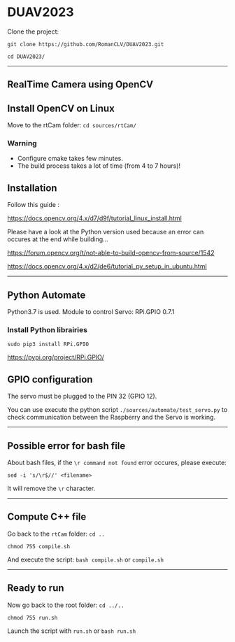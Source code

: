 # DUAV2023

Clone the project: 

`git clone https://github.com/RomanCLV/DUAV2023.git`

`cd DUAV2023/`

---

## RealTime Camera using OpenCV

## Install OpenCV on Linux

Move to the rtCam folder:
`cd sources/rtCam/`

### Warning
- Configure cmake takes few minutes.
- The build process takes a lot of time (from 4 to 7 hours)!

## Installation
Follow this guide :

https://docs.opencv.org/4.x/d7/d9f/tutorial_linux_install.html

Please have a look at the Python version used because an error can occures at the end while building...

https://forum.opencv.org/t/not-able-to-build-opencv-from-source/1542

https://docs.opencv.org/4.x/d2/de6/tutorial_py_setup_in_ubuntu.html

---

## Python Automate

Python3.7 is used.
Module to control Servo: RPi.GPIO 0.7.1 

### Install Python librairies

`sudo pip3 install RPi.GPIO`

https://pypi.org/project/RPi.GPIO/

## GPIO configuration
The servo must be plugged to the PIN 32 (GPIO 12).

You can use execute the python script `./sources/automate/test_servo.py` to check communication between the Raspberry and the Servo is working.

---

## Possible error for bash file
About bash files, if the `\r command not found` error occures, please execute:

`sed -i 's/\r$//' <filename>`

It will remove the `\r` character.

---

## Compute C++ file

Go back to the `rtCam` folder: `cd ..`

`chmod 755 compile.sh`

And execute the script: `bash compile.sh` or `compile.sh`

---

## Ready to run

Now go back to the root folder: `cd ../..`

`chmod 755 run.sh`

Launch the script with `run.sh` or `bash run.sh`
